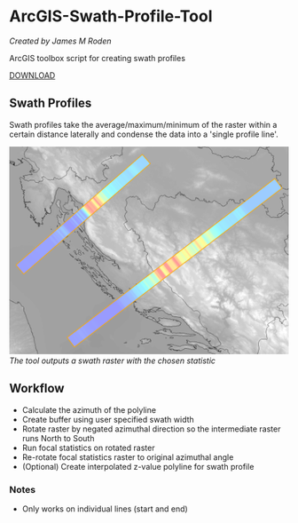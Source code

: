 # ArcGIS-Swath-Profile-Tool
*Created by James M Roden*

ArcGIS toolbox script for creating swath profiles

[DOWNLOAD](link)

## Swath Profiles
Swath profiles take the average/maximum/minimum of the raster within a certain distance laterally and condense the data into a 'single profile line'.

![Swath Profiles](https://github.com/GISJMR/ArcGIS-Swath-Profile-Tool/raw/master/SWATHPROFILES.png)
*The tool outputs a swath raster with the chosen statistic*

## Workflow
* Calculate the azimuth of the polyline
* Create buffer using user specified swath width
* Rotate raster by negated azimuthal direction so the intermediate raster runs North to South
* Run focal statistics on rotated raster
* Re-rotate focal statistics raster to original azimuthal angle
* (Optional) Create interpolated z-value polyline for swath profile

### Notes
* Only works on individual lines (start and end)
